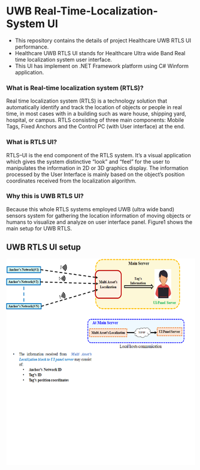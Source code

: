 # UWB Real-Time-Localization-System UI
- This repository contains the details of project Healthcare UWB RTLS UI performance.
- Healthcare UWB RTLS UI stands for Healthcare Ultra wide Band Real time localization system user interface. 
- This UI has implement on .NET Framework platform using C# Winform application. 

### What is Real-time localization system (RTLS)?
Real time localization system (RTLS) is a technology solution that automatically identify and track the location of objects or people in real time, in most cases with in a building such as ware house, shipping yard, hospital, or campus. 
RTLS consisting of three main components: Mobile Tags, Fixed Anchors and the Control PC (with User interface) at the end. 

### What is RTLS UI?
RTLS–UI is the end component of the RTLS system. It’s a visual application which gives the system distinctive “look” and “feel” for the user to manipulates the information in 2D or 3D graphics display. The information processed by the User Interface is mainly based on the object’s position coordinates received from the localization algorithm. 

### Why this is UWB RTLS UI?
Because this whole RTLS systems employed UWB (ultra wide band) sensors system for gathering the location information of moving objects or humans to visualize and analyze on user interface panel. Figure1 shows the main setup for UWB RTLS. <br />

## UWB RTLS UI setup

<img align="centre" alt= "Project_setup" height = "550"  width="650" src="project_setup.png"   />
